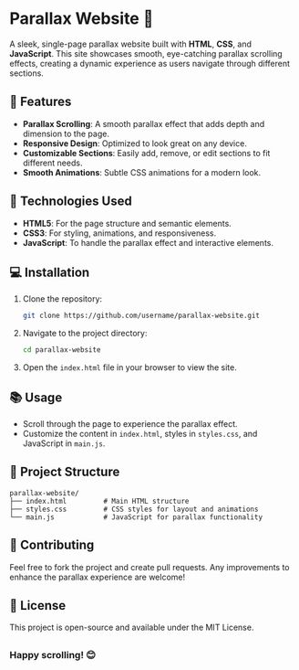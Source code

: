 
# Parallax Website 🌌

A sleek, single-page parallax website built with **HTML**, **CSS**, and **JavaScript**. This site showcases smooth, eye-catching parallax scrolling effects, creating a dynamic experience as users navigate through different sections.

## 🎉 Features

- **Parallax Scrolling**: A smooth parallax effect that adds depth and dimension to the page.
- **Responsive Design**: Optimized to look great on any device.
- **Customizable Sections**: Easily add, remove, or edit sections to fit different needs.
- **Smooth Animations**: Subtle CSS animations for a modern look.

## 🚀 Technologies Used

- **HTML5**: For the page structure and semantic elements.
- **CSS3**: For styling, animations, and responsiveness.
- **JavaScript**: To handle the parallax effect and interactive elements.

## 💻 Installation

1. Clone the repository:
   ```bash
   git clone https://github.com/username/parallax-website.git
   ```
2. Navigate to the project directory:
   ```bash
   cd parallax-website
   ```
3. Open the `index.html` file in your browser to view the site.

## 📚 Usage

- Scroll through the page to experience the parallax effect.
- Customize the content in `index.html`, styles in `styles.css`, and JavaScript in `main.js`.

## 📂 Project Structure

```plaintext
parallax-website/
├── index.html         # Main HTML structure
├── styles.css         # CSS styles for layout and animations
└── main.js            # JavaScript for parallax functionality
```

## 🤝 Contributing

Feel free to fork the project and create pull requests. Any improvements to enhance the parallax experience are welcome!

## 📄 License

This project is open-source and available under the MIT License.

##

### Happy scrolling! 😊
